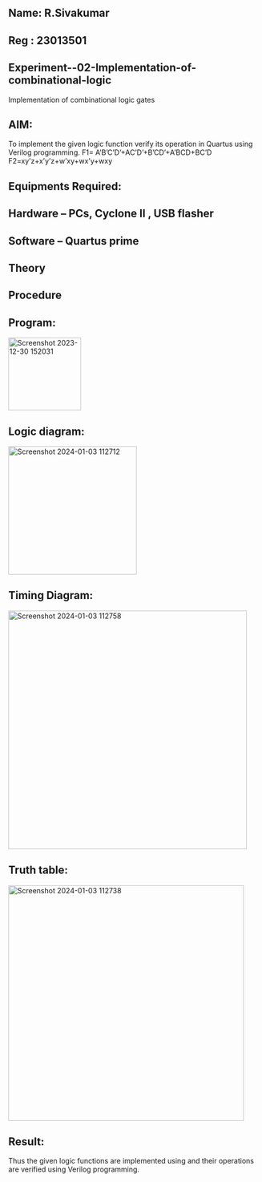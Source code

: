 ## Name: R.Sivakumar 
## Reg : 23013501

## Experiment--02-Implementation-of-combinational-logic
Implementation of combinational logic gates
 
## AIM:
To implement the given logic function verify its operation in Quartus using Verilog programming.
 F1= A’B’C’D’+AC’D’+B’CD’+A’BCD+BC’D
F2=xy’z+x’y’z+w’xy+wx’y+wxy
 
 
 
## Equipments Required:
## Hardware – PCs, Cyclone II , USB flasher
## Software – Quartus prime


## Theory
## Procedure

## Program:
<img width="145" alt="Screenshot 2023-12-30 152031" src="https://github.com/SIVAmech123/Experiment--02-Implementation-of-combinational-logic-/assets/151629067/00da278b-6ff8-4233-8cfe-a5dadae39f7c">


## Logic diagram:
<img width="256" alt="Screenshot 2024-01-03 112712" src="https://github.com/SIVAmech123/Experiment--02-Implementation-of-combinational-logic-/assets/151629067/78f3f6ef-ac83-41cd-8e1a-a678d0ce2700">



## Timing Diagram:


<img width="476" alt="Screenshot 2024-01-03 112758" src="https://github.com/SIVAmech123/Experiment--02-Implementation-of-combinational-logic-/assets/151629067/9d6768e9-1869-478a-85b3-62a4d8a2ebb2">

## Truth table:
<img width="470" alt="Screenshot 2024-01-03 112738" src="https://github.com/SIVAmech123/Experiment--02-Implementation-of-combinational-logic-/assets/151629067/b073c984-8eb9-4c85-a77f-6300b1c7f701">


## Result:
Thus the given logic functions are implemented using  and their operations are verified using Verilog programming.
